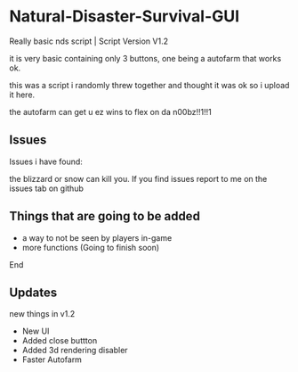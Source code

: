 # Natural-Disaster-Survival-GUI
Really basic nds script |  Script Version V1.2

it is very basic containing only 3 buttons, one being a autofarm that works ok.

this was a script i randomly threw together and thought it was ok so i upload it here.

the autofarm can get u ez wins to flex on da n00bz!!1!!1

## Issues

Issues i have found: 

the blizzard or snow can kill you. If you find issues report to me on the issues tab on github

## Things that are going to be added

* a way to not be seen by players in-game
* more functions (Going to finish soon)

End

## Updates
new things in v1.2

* New UI 
* Added close buttton 
* Added 3d rendering disabler
* Faster Autofarm
